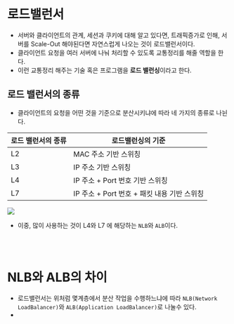 # 로드밸런서
- 서버와 클라이언트의 관계, 세션과 쿠키에 대해 알고 있다면, 트래픽증가로 인해, 서버를 Scale-Out 해야된다면
   자연스럽게 나오는 것이 로드밸런서이다.
- 클라이언트 요청을 여러 서버에 나눠 처리할 수 있도록 교통정리를 해줄 역할을 한다. 
- 이런 교통정리 해주는 기술 혹은 프로그램을 **로드 밸런싱**이라고 한다.
## 로드 밸런서의 종류 
- 클라이언트의 요청을 어떤 것을 기준으로 분산시키냐에 따라 네 가지의 종류로 나뉜다.

|로드 밸런서의 종류|로드밸런싱의 기준 |
|--|--|
|L2| MAC 주소 기반 스위칭|
|L3| IP 주소 기반 스위칭|
|L4|IP 주소 + Port 번호 기반 스위칭|
|L7|IP 주소 + Port 번호 + 패킷 내용 기반 스위칭 |

<img src="https://user-images.githubusercontent.com/104331549/183635773-9e64a36d-e50f-44e4-8cbc-44e31f9e6637.png">

 - 이중, 많이 사용하는 것이 L4와 L7 에 해당하는 `NLB`와 `ALB`이다.

<br></br>

# NLB와 ALB의 차이
- 로드밸런서는 위처럼 몇계층에서 분산 작업을 수행하느냐에 따라 `NLB(Network LoadBalancer)`와 `ALB(Application LoadBalancer)`로 나눌수 있다. 
- 
